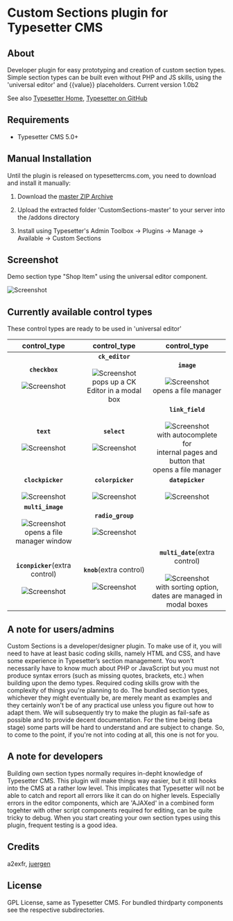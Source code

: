 # Custom Sections plugin for Typesetter CMS #


## About ##
Developer plugin for easy prototyping and creation of custom section types. Simple section types can be built even without PHP and JS skills, using the 'universal editor' and {{value}} placeholders. 
Current version 1.0b2 

See also [Typesetter Home](https://www.typesettercms.com), [Typesetter on GitHub](https://github.com/Typesetter/Typesetter)

## Requirements ##
* Typesetter CMS 5.0+

## Manual Installation ##
Until the plugin is released on typesettercms.com, you need to download and install it manually:

1. Download the [master ZIP Archive](https://github.com/juek/CustomSections/archive/master.zip)

2. Upload the extracted folder 'CustomSections-master' to your server into the /addons directory

3. Install using Typesetter's Admin Toolbox -> Plugins -> Manage -> Available -> Custom Sections

## Screenshot
Demo section type "Shop Item" using the universal editor component.

![Screenshot](/screenshot-01.png?raw=true)

## Currently available control types
These control types are ready to be used in 'universal editor'

| control_type | control_type | control_type |
| :---: | :---: | :---: |
| **`checkbox`**<br/><br/> ![Screenshot](/docs/controls/checkbox.png?raw=true) | **`ck_editor`**<br/><br/> ![Screenshot](/docs/controls/ck_editor.png?raw=true)<br/>pops up a CK Editor in a modal box | **`image`**<br/><br/>![Screenshot](/docs/controls/image.png?raw=true)<br/>opens a file manager |
| **`text`**<br/><br/>![Screenshot](/docs/controls/text.png?raw=true) | **`select`**<br/><br/>![Screenshot](/docs/controls/select.png?raw=true) | **`link_field`**<br/><br/>![Screenshot](/docs/controls/link_field.png?raw=true)<br/>with autocomplete for <br>internal pages and button that<br/> opens a file manager |
| **`clockpicker`**<br/><br/> ![Screenshot](/docs/controls/clockpicker.png?raw=true) | **`colorpicker`**<br/><br/>![Screenshot](/docs/controls/colorpicker.png?raw=true) | **`datepicker`**<br/><br/>![Screenshot](/docs/controls/datepicker.png?raw=true) |
| **`multi_image`**<br/><br/>![Screenshot](/docs/controls/multi_image.png?raw=true)<br/>opens a file manager window | **`radio_group`**<br/><br/>![Screenshot](/docs/controls/radio_group.png?raw=true) |  |
| **`iconpicker`**(extra control)<br/><br/>![Screenshot](/docs/controls/iconpicker.png?raw=true) | **`knob`**(extra control)<br/><br/>![Screenshot](/docs/controls/knob.png?raw=true) | **`multi_date`**(extra control)<br/><br/>![Screenshot](/docs/controls/multi_date.png?raw=true)<br/>with sorting option, <br>dates are managed in modal boxes |

## A note for users/admins
Custom Sections is a developer/designer plugin. To make use of it, you will need to have at least basic coding skills, namely HTML and CSS, and have some experience in Typesetter’s section management. You won't necessarily have to know much about PHP or JavaScript but you must not produce syntax errors (such as missing quotes, brackets, etc.) when building upon the demo types. Required coding skills grow with the complexity of things you're planning to do. The bundled section types, whichever they might eventually be, are merely meant as examples and they certainly won't be of any practical use unless you figure out how to adapt them. We will subsequently try to make the plugin as fail-safe as possible and to provide decent documentation. For the time being (beta stage) some parts will be hard to understand and are subject to change. 
So, to come to the point, if you're not into coding at all, this one is not for you.

## A note for developers
Building own section types normally requires in-depht knowledge of Typesetter CMS. This plugin will make things way easier, but it still hooks into the CMS at a rather low level. This implicates that Typesetter will not be able to catch and report all errors like it can do on higher levels. Especially errors in the editor components, which are 'AJAXed' in a combined form togehter with other script components required for editing, can be quite tricky to debug. When you start creating your own section types using this plugin, frequent testing is a good idea. 

## Credits
a2exfr, [juergen](https://www.typesettercms.com/User/789)

## License
GPL License, same as Typesetter CMS. For bundled thirdparty components see the respective subdirectories.
